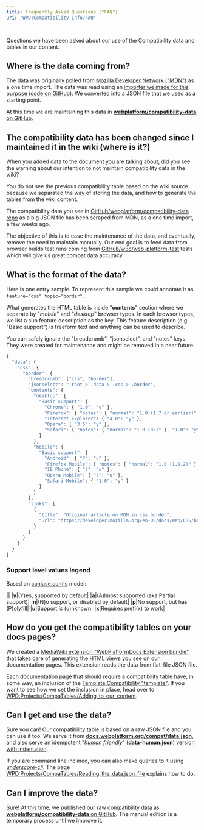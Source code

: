 ```yaml
---
title: Frequently Asked Questions ("FAQ")
uri: 'WPD:Compatibility Info/FAQ'

---
```

Questions we have been asked about our use of the Compatibility data and tables in our content.

## <span>Where is the data coming from?</span>

The data was originally polled from [Mozilla Developer Network ("MDN")](http://developer.mozilla.org) as a one time import. The data was read using an [importer we made for this purpose (code on GitHub)](https://github.com/webplatform/mdn-compat-importer). We converted into a JSON file that we used as a starting point.

At this time we are maintaining this data in [**webplatform/compatibility-data** on GitHub](https://github.com/webplatform/compatibility-data).

## <span>The compatibility data has been changed since I maintained it in the wiki (where is it?)</span>

When you added data to the document you are talking about, did you see the warning about our intention to not maintain compatibility data in the wiki?

You do not see the previous compatibility table based on the wiki source because we separated the way of storing the data, and how to generate the tables from the wiki content.

The compatibility data you see in [GitHub/webplatform/compatibility-data repo](https://github.com/webplatform/compatibility-data) as a big JSON file has been scraped from MDN, as a one time import, a few weeks ago.

The objective of this is to ease the maintenance of the data, and eventually, remove the need to maintain manually. Our end goal is to feed data from browser builds test runs coming from [GitHub/w3c/web-platform-test](https://github.com/w3c/web-platform-test) tests which will give us great compat data accuracy.

## <span>What is the format of the data?</span>

Here is one entry sample. To represent this sample we could annotate it as `feature="css" topic="border"`.

What generates the HTML table is inside "**contents**" section where we separate by "*mobile*" and "*desktop*" browser types. In each browser types, we list a sub feature description as the key. This feature description (e.g. "Basic support") is freeform text and anything can be used to describe.

You can safely ignore the "breadcrumb", "jsonselect", and "notes" keys. They were created for maintenance and might be removed in a near future.

``` js
{
  "data": {
    "css": {
      "border": {
        "breadcrumb": ["css", "border"],
        "jsonselect": ":root > .data > .css > .border",
        "contents": {
          "desktop": {
            "Basic support": {
              "Chrome": { "1.0": "y" },
              "Firefox": { "notes": { "normal": "1.0 (1.7 or earlier)" }, "1.0": "y" },
              "Internet Explorer": { "4.0": "y" },
              "Opera": { "3.5": "y" },
              "Safari": { "notes": { "normal": "1.0 (85)" }, "1.0": "y" }
            }
          },
          "mobile": {
            "Basic support": {
              "Android": { "?": "u" },
              "Firefox Mobile": { "notes": { "normal": "1.0 (1.9.2)" }, "1.0": "y" },
              "IE Phone": { "?": "u" },
              "Opera Mobile": { "?": "u" },
              "Safari Mobile": { "1.0": "y" }
            }
          }
        },
        "links": [
          {
            "title": "Original article on MDN in css border",
            "url": "https://developer.mozilla.org/en-US/docs/Web/CSS/border"
          }
        ]
      }
    }
  }
}
```

### <span>Support level values legend</span>

Based on [caniuse.com's](https://github.com/Fyrd/caniuse/blob/master/CONTRIBUTING.md#supported-changes) model:

||
|**y**|(Y)es, supported by default|
|**a**|(A)lmost supported (aka Partial support)|
|**n**|(N)o support, or disabled by default|
|**p**|No support, but has (P)olyfill|
|**u**|Support *is* (u)nknown|
|**x**|Requires prefi(x) to work|

## <span>How do you get the compatibility tables on your docs pages?</span>

We created a [MediaWiki extension "WebPlatformDocs Extension bundle"](/WPD:Infrastructure/Components/WebPlatformDocsExtensionBundle) that takes care of generating the HTML views you see on our documentation pages. This extension reads the data from flat-file JSON file.

Each documentation page that should require a compatibility table have, in some way, an inclusion of the [Template:Compatibility "template"](http://docs.webplatform.org/wiki/Template:Compatibility). If you want to see how we set the inclusion in place, head over to [WPD:Projects/CompaTables/Adding\_to\_our\_content](/WPD:Projects/CompaTables/Adding_to_our_content).

## <span>Can I get and use the data?</span>

Sure you can! Our compatibility table is based on a raw JSON file and you can use it too. We serve it from [**docs.webplatform.org/compat/data.json**](http://docs.webplatform.org/compat/data.json), and also serve an idempotent ["*human friendly*" (**data-human.json**) version with indentation](http://docs.webplatform.org/compat/data.json).

If you are command line inclined, you can also make queries to it using *[underscore-cli](https://github.com/ddopson/underscore-cli)*. The page [WPD:Projects/CompaTables/Reading\_the\_data.json\_file](/WPD:Projects/CompaTables/Reading_the_data.json_file) explains how to do.

## <span>Can I improve the data?</span>

Sure! At this time, we published our raw compatibility data as [**webplatform/compatibility-data** on GitHub](https://github.com/webplatform/compatibility-data). The manual edition is a temporary process until we improve it.